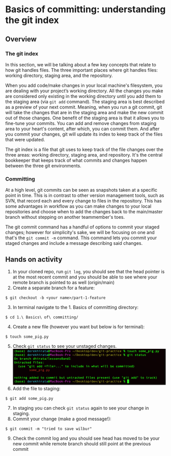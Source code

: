 # Basics of committing: understanding the git index
## Overview
### The git index
In this section, we will be talking about a few key concepts that relate to how git handles files. The three important places where git handles files: working directory, staging area, and the repository.

When you add code/make changes in your local machine's filesystem, you are dealing with your project’s working directory. All the changes you make are considered only existing in the working directory until you add them to the staging area (via `git add` command). The staging area is best described as a preview of your next commit. Meaning, when you run a git commit, git will take the changes that are in the staging area and make the new commit out of those changes. One benefit of the staging area is that it allows you to fine-tune your commits. You can add and remove changes from staging area to your heart's content, after which, you can commit them. And after you commit your changes, git will update its index to keep track of the files that were updated.

The git index is a file that git uses to keep track of the file changes over the three areas: working directory, staging area, and repository. It's the central bookkeeper that keeps track of what commits and changes happen between the three git environments.

### Committing
At a high level, git commits can be seen as snapshots taken at a specific point in time. This is in contrast to other version management tools, such as SVN, that record each and every change to files in the repository. This has some advantages in workflow as you can make changes to your local repositories and choose when to add the changes back to the main/master branch without stepping on another teammember's toes.

The git commit command has a handful of options to commit your staged changes; however for simplicity's sake, we will be focusing on one and that's the `git commit -m` command. This command lets you commit your staged changes and include a message describing said changes.

## Hands on activity
1. In your cloned repo, run `git log`, you should see that the head pointer is at the most recent commit and you should be able to see where your remote branch is pointed to as well (origin/main)
2. Create a separate branch for a feature:
```shell
$ git checkout -b <your name>/part-1-feature
```
3. In terminal navigate to the 1. Basics of committing directory:
```shell
$ cd 1.\ Basics\ of\ committing/
```
4. Create a new file (however you want but below is for terminal):
```shell
$ touch some_pig.py
```
5. Check `git status` to see your unstaged changes.
![output](images/screen1.png)
6. Add the file to staging:
```shell
$ git add some_pig.py
```
7. In staging you can check `git status` again to see your change in staging.
8. Commit your change (make a good message!):
```shell
$ git commit -m "tried to save wilbur"
```
9. Check the commit log and you should see head has moved to be your new commit while remote branch should still point at the previous commit
